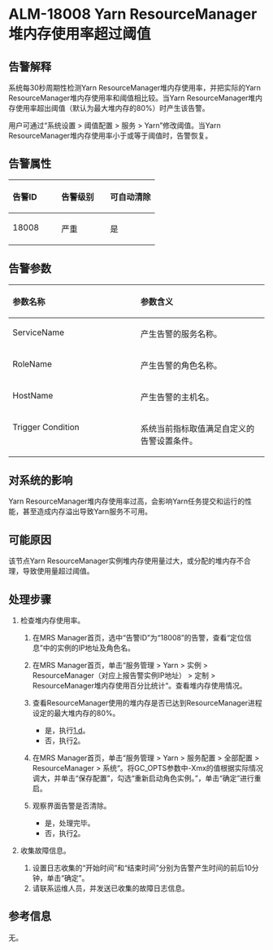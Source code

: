 # ALM-18008 Yarn ResourceManager堆内存使用率超过阈值<a name="ZH-CN_TOPIC_0093195105"></a>

## 告警解释<a name="zh-cn_topic_0087154424_zh-cn_topic_0087039423_section1335609"></a>

系统每30秒周期性检测Yarn ResourceManager堆内存使用率，并把实际的Yarn ResourceManager堆内存使用率和阈值相比较。当Yarn ResourceManager堆内存使用率超出阈值（默认为最大堆内存的80%）时产生该告警。

用户可通过“系统设置 \> 阈值配置 \> 服务 \> Yarn”修改阈值。当Yarn ResourceManager堆内存使用率小于或等于阈值时，告警恢复。

## 告警属性<a name="zh-cn_topic_0087154424_zh-cn_topic_0087039423_section12020482"></a>

<a name="zh-cn_topic_0087154424_zh-cn_topic_0087039423_table9634977"></a>
<table><thead align="left"><tr id="zh-cn_topic_0087154424_zh-cn_topic_0087039423_row15805238"><th class="cellrowborder" valign="top" width="33.33333333333333%" id="mcps1.1.4.1.1"><p id="zh-cn_topic_0087154424_zh-cn_topic_0087039423_p5155867"><a name="zh-cn_topic_0087154424_zh-cn_topic_0087039423_p5155867"></a><a name="zh-cn_topic_0087154424_zh-cn_topic_0087039423_p5155867"></a>告警ID</p>
</th>
<th class="cellrowborder" valign="top" width="33.33333333333333%" id="mcps1.1.4.1.2"><p id="zh-cn_topic_0087154424_zh-cn_topic_0087039423_p14972060"><a name="zh-cn_topic_0087154424_zh-cn_topic_0087039423_p14972060"></a><a name="zh-cn_topic_0087154424_zh-cn_topic_0087039423_p14972060"></a>告警级别</p>
</th>
<th class="cellrowborder" valign="top" width="33.33333333333333%" id="mcps1.1.4.1.3"><p id="zh-cn_topic_0087154424_zh-cn_topic_0087039423_p4777379"><a name="zh-cn_topic_0087154424_zh-cn_topic_0087039423_p4777379"></a><a name="zh-cn_topic_0087154424_zh-cn_topic_0087039423_p4777379"></a>可自动清除</p>
</th>
</tr>
</thead>
<tbody><tr id="zh-cn_topic_0087154424_zh-cn_topic_0087039423_row51423381"><td class="cellrowborder" valign="top" width="33.33333333333333%" headers="mcps1.1.4.1.1 "><p id="zh-cn_topic_0087154424_zh-cn_topic_0087039423_p4544348"><a name="zh-cn_topic_0087154424_zh-cn_topic_0087039423_p4544348"></a><a name="zh-cn_topic_0087154424_zh-cn_topic_0087039423_p4544348"></a>18008</p>
</td>
<td class="cellrowborder" valign="top" width="33.33333333333333%" headers="mcps1.1.4.1.2 "><p id="zh-cn_topic_0087154424_zh-cn_topic_0087039423_p32547936"><a name="zh-cn_topic_0087154424_zh-cn_topic_0087039423_p32547936"></a><a name="zh-cn_topic_0087154424_zh-cn_topic_0087039423_p32547936"></a>严重</p>
</td>
<td class="cellrowborder" valign="top" width="33.33333333333333%" headers="mcps1.1.4.1.3 "><p id="zh-cn_topic_0087154424_zh-cn_topic_0087039423_p19137160"><a name="zh-cn_topic_0087154424_zh-cn_topic_0087039423_p19137160"></a><a name="zh-cn_topic_0087154424_zh-cn_topic_0087039423_p19137160"></a>是</p>
</td>
</tr>
</tbody>
</table>

## 告警参数<a name="zh-cn_topic_0087154424_zh-cn_topic_0087039423_section41075474"></a>

<a name="zh-cn_topic_0087154424_zh-cn_topic_0087039423_table6606141"></a>
<table><thead align="left"><tr id="zh-cn_topic_0087154424_zh-cn_topic_0087039423_row49320909"><th class="cellrowborder" valign="top" width="50%" id="mcps1.1.3.1.1"><p id="zh-cn_topic_0087154424_zh-cn_topic_0087039423_p35570664"><a name="zh-cn_topic_0087154424_zh-cn_topic_0087039423_p35570664"></a><a name="zh-cn_topic_0087154424_zh-cn_topic_0087039423_p35570664"></a>参数名称</p>
</th>
<th class="cellrowborder" valign="top" width="50%" id="mcps1.1.3.1.2"><p id="zh-cn_topic_0087154424_zh-cn_topic_0087039423_p62651540"><a name="zh-cn_topic_0087154424_zh-cn_topic_0087039423_p62651540"></a><a name="zh-cn_topic_0087154424_zh-cn_topic_0087039423_p62651540"></a>参数含义</p>
</th>
</tr>
</thead>
<tbody><tr id="zh-cn_topic_0087154424_zh-cn_topic_0087039423_row41609976"><td class="cellrowborder" valign="top" width="50%" headers="mcps1.1.3.1.1 "><p id="zh-cn_topic_0087154424_zh-cn_topic_0087039423_p14964925"><a name="zh-cn_topic_0087154424_zh-cn_topic_0087039423_p14964925"></a><a name="zh-cn_topic_0087154424_zh-cn_topic_0087039423_p14964925"></a>ServiceName</p>
</td>
<td class="cellrowborder" valign="top" width="50%" headers="mcps1.1.3.1.2 "><p id="zh-cn_topic_0087154424_zh-cn_topic_0087039423_p4199435"><a name="zh-cn_topic_0087154424_zh-cn_topic_0087039423_p4199435"></a><a name="zh-cn_topic_0087154424_zh-cn_topic_0087039423_p4199435"></a>产生告警的服务名称。</p>
</td>
</tr>
<tr id="zh-cn_topic_0087154424_zh-cn_topic_0087039423_row37794916"><td class="cellrowborder" valign="top" width="50%" headers="mcps1.1.3.1.1 "><p id="zh-cn_topic_0087154424_zh-cn_topic_0087039423_p41489361"><a name="zh-cn_topic_0087154424_zh-cn_topic_0087039423_p41489361"></a><a name="zh-cn_topic_0087154424_zh-cn_topic_0087039423_p41489361"></a>RoleName</p>
</td>
<td class="cellrowborder" valign="top" width="50%" headers="mcps1.1.3.1.2 "><p id="zh-cn_topic_0087154424_zh-cn_topic_0087039423_p5195099"><a name="zh-cn_topic_0087154424_zh-cn_topic_0087039423_p5195099"></a><a name="zh-cn_topic_0087154424_zh-cn_topic_0087039423_p5195099"></a>产生告警的角色名称。</p>
</td>
</tr>
<tr id="zh-cn_topic_0087154424_zh-cn_topic_0087039423_row46755894"><td class="cellrowborder" valign="top" width="50%" headers="mcps1.1.3.1.1 "><p id="zh-cn_topic_0087154424_zh-cn_topic_0087039423_p29131061"><a name="zh-cn_topic_0087154424_zh-cn_topic_0087039423_p29131061"></a><a name="zh-cn_topic_0087154424_zh-cn_topic_0087039423_p29131061"></a>HostName</p>
</td>
<td class="cellrowborder" valign="top" width="50%" headers="mcps1.1.3.1.2 "><p id="zh-cn_topic_0087154424_zh-cn_topic_0087039423_p10805765"><a name="zh-cn_topic_0087154424_zh-cn_topic_0087039423_p10805765"></a><a name="zh-cn_topic_0087154424_zh-cn_topic_0087039423_p10805765"></a>产生告警的主机名。</p>
</td>
</tr>
<tr id="zh-cn_topic_0087154424_zh-cn_topic_0087039423_row30143027"><td class="cellrowborder" valign="top" width="50%" headers="mcps1.1.3.1.1 "><p id="zh-cn_topic_0087154424_zh-cn_topic_0087039423_p25666111"><a name="zh-cn_topic_0087154424_zh-cn_topic_0087039423_p25666111"></a><a name="zh-cn_topic_0087154424_zh-cn_topic_0087039423_p25666111"></a>Trigger Condition</p>
</td>
<td class="cellrowborder" valign="top" width="50%" headers="mcps1.1.3.1.2 "><p id="zh-cn_topic_0087154424_zh-cn_topic_0087039423_p65689071"><a name="zh-cn_topic_0087154424_zh-cn_topic_0087039423_p65689071"></a><a name="zh-cn_topic_0087154424_zh-cn_topic_0087039423_p65689071"></a>系统当前指标取值满足自定义的告警设置条件。</p>
</td>
</tr>
</tbody>
</table>

## 对系统的影响<a name="zh-cn_topic_0087154424_zh-cn_topic_0087039423_section34134946"></a>

Yarn ResourceManager堆内存使用率过高，会影响Yarn任务提交和运行的性能，甚至造成内存溢出导致Yarn服务不可用。

## 可能原因<a name="zh-cn_topic_0087154424_zh-cn_topic_0087039423_section38779059"></a>

该节点Yarn ResourceManager实例堆内存使用量过大，或分配的堆内存不合理，导致使用量超过阈值。

## 处理步骤<a name="zh-cn_topic_0087154424_zh-cn_topic_0087039423_section13467214"></a>

1.  检查堆内存使用率。
    1.  在MRS Manager首页，选中“告警ID”为“18008”的告警，查看“定位信息”中的实例的IP地址及角色名。
    2.  在MRS Manager首页，单击“服务管理 \> Yarn \> 实例 \> ResourceManager（对应上报告警实例IP地址） \> 定制 \> ResourceManager堆内存使用百分比统计“。查看堆内存使用情况。
    3.  查看ResourceManager使用的堆内存是否已达到ResourceManager进程设定的最大堆内存的80%。
        -   是，执行[1.d](#zh-cn_topic_0087154424_li1011493181634)。
        -   否，执行[2](#zh-cn_topic_0087154424_li40881691175629)。

    4.  <a name="zh-cn_topic_0087154424_li1011493181634"></a>在MRS Manager首页，单击“服务管理 \> Yarn \> 服务配置 \> 全部配置 \> ResourceManager \> 系统“。将GC\_OPTS参数中-Xmx的值根据实际情况调大，并单击“保存配置”，勾选“重新启动角色实例。”，单击“确定”进行重启。
    5.  观察界面告警是否清除。
        -   是，处理完毕。
        -   否，执行[2](#zh-cn_topic_0087154424_li40881691175629)。


2.  <a name="zh-cn_topic_0087154424_li40881691175629"></a>收集故障信息。
    1.  设置日志收集的“开始时间”和“结束时间”分别为告警产生时间的前后10分钟，单击“确定”。
    2.  请联系运维人员，并发送已收集的故障日志信息。


## 参考信息<a name="zh-cn_topic_0087154424_zh-cn_topic_0087039423_section54096069"></a>

无。

